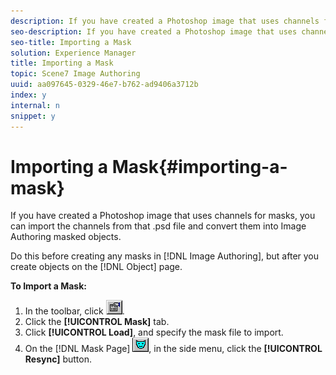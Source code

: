 ```yaml
---
description: If you have created a Photoshop image that uses channels for masks, you can import the channels from that .psd file and convert them into Image Authoring masked objects.
seo-description: If you have created a Photoshop image that uses channels for masks, you can import the channels from that .psd file and convert them into Image Authoring masked objects.
seo-title: Importing a Mask
solution: Experience Manager
title: Importing a Mask
topic: Scene7 Image Authoring
uuid: aa097645-0329-46e7-b762-ad9406a3712b
index: y
internal: n
snippet: y
---
```


# Importing a Mask{#importing-a-mask}

If you have created a Photoshop image that uses channels for masks, you can import the channels from that .psd file and convert them into Image Authoring masked objects.

Do this before creating any masks in [!DNL Image Authoring], but after you create objects on the [!DNL Object] page.

**To Import a Mask:** 

1. In the toolbar, click ![](assets/finger.png).
1. Click the **[!UICONTROL Mask]** tab.
1. Click **[!UICONTROL Load]**, and specify the mask file to import.
1. On the [!DNL Mask Page] ![](assets/mask.png), in the side menu, click the **[!UICONTROL Resync]** button.

